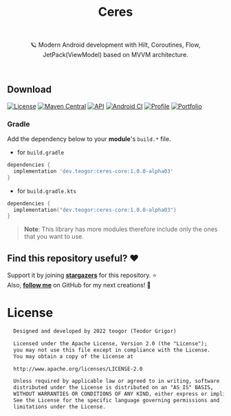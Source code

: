 <h1 align="center">Ceres</h1>
<br>

<p align="center">
🪐 Modern Android development with Hilt, Coroutines, Flow, JetPack(ViewModel) based on MVVM architecture.
</p>
<br>

## Download
[![License](https://img.shields.io/badge/License-Apache%202.0-blue.svg)](https://opensource.org/licenses/Apache-2.0)
[![Maven Central](https://img.shields.io/maven-central/v/dev.teogor/ceres-core.svg?label=Maven%20Central)](https://search.maven.org/search?q=g:%22dev.teogor%22%20AND%20a:%22ceres-core%22)
[![API](https://img.shields.io/badge/API-21%2B-brightgreen.svg?style=flat)](https://android-arsenal.com/api?level=21)
[![Android CI](https://github.com/teogor/ceres/actions/workflows/android.yml/badge.svg)](https://github.com/teogor/ceres/actions/workflows/android.yml)
[![Profile](https://source.teogor.dev/badges/teogor-github.svg)](https://github.com/teogor)
[![Portfolio](https://source.teogor.dev/badges/teogor-dev.svg)](https://teogor.dev)

### Gradle

Add the dependency below to your **module**'s `build.*` file.
- for `build.gradle`
```gradle
dependencies {
  implementation 'dev.teogor:ceres-core:1.0.0-alpha03'
}
```
- for `build.gradle.kts`
```kotlin
dependencies {
  implementation("dev.teogor:ceres-core:1.0.0-alpha03")
}
```

> **Note**: This library has more modules therefore include only the ones that you want to use.

## Find this repository useful? :heart:
Support it by joining __[stargazers](https://github.com/teogor/ceres/stargazers)__ for this repository. :star: <br>
Also, __[follow me](https://github.com/teogor)__ on GitHub for my next creations! 🤩

# License
```xml
  Designed and developed by 2022 teogor (Teodor Grigor)

  Licensed under the Apache License, Version 2.0 (the "License");
  you may not use this file except in compliance with the License.
  You may obtain a copy of the License at

  http://www.apache.org/licenses/LICENSE-2.0

  Unless required by applicable law or agreed to in writing, software
  distributed under the License is distributed on an "AS IS" BASIS,
  WITHOUT WARRANTIES OR CONDITIONS OF ANY KIND, either express or implied.
  See the License for the specific language governing permissions and
  limitations under the License.
```
